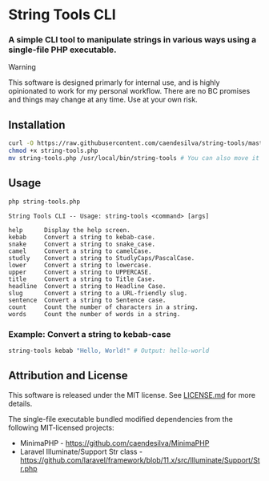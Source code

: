 # String Tools CLI

### A simple CLI tool to manipulate strings in various ways using a single-file PHP executable.

> [!WARNING]
> This software is designed primarly for internal use, and is highly opinionated to work for my personal workflow. There are no BC promises and things may change at any time. Use at your own risk.

## Installation

```bash
curl -O https://raw.githubusercontent.com/caendesilva/string-tools/master/string-tools.php
chmod +x string-tools.php
mv string-tools.php /usr/local/bin/string-tools # You can also move it as 'st' for a shorter command
```

## Usage

```bash
php string-tools.php
```

```
String Tools CLI -- Usage: string-tools <command> [args]

help      Display the help screen.
kebab     Convert a string to kebab-case.
snake     Convert a string to snake_case.
camel     Convert a string to camelCase.
studly    Convert a string to StudlyCaps/PascalCase.
lower     Convert a string to lowercase.
upper     Convert a string to UPPERCASE.
title     Convert a string to Title Case.
headline  Convert a string to Headline Case.
slug      Convert a string to a URL-friendly slug.
sentence  Convert a string to Sentence case.
count     Count the number of characters in a string.
words     Count the number of words in a string.
```

### Example: Convert a string to kebab-case

```bash
string-tools kebab "Hello, World!" # Output: hello-world
```

## Attribution and License

This software is released under the MIT license. See [LICENSE.md](LICENSE.md) for more details.

The single-file executable bundled modified dependencies from the following MIT-licensed projects:
- MinimaPHP - https://github.com/caendesilva/MinimaPHP
- Laravel Illuminate/Support Str class - https://github.com/laravel/framework/blob/11.x/src/Illuminate/Support/Str.php
